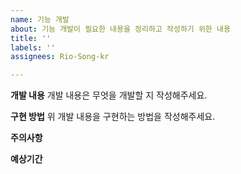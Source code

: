 ```yaml
---
name: 기능 개발
about: 기능 개발이 필요한 내용을 정리하고 작성하기 위한 내용
title: ''
labels: ''
assignees: Rio-Song-kr

---
```


**개발 내용**
개발 내용은 무엇을 개발할 지 작성해주세요.

**구현 방법**
위 개발 내용을 구현하는 방법을 작성해주세요.

**주의사항**

**예상기간**
